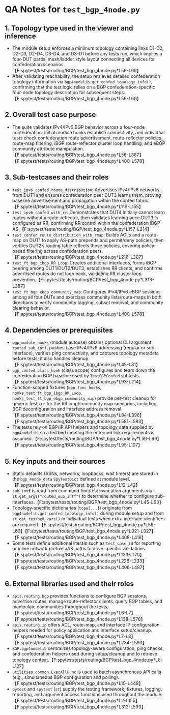 # QA Notes for `test_bgp_4node.py`

## 1. Topology type used in the viewer and inference
- The module setup enforces a minimum topology containing links D1-D2, D2-D3, D2-D4, D3-D4, and D3-D1 before any tests run, which implies a four-DUT partial mesh/ladder style layout connecting all devices for confederation scenarios.【F:spytest/tests/routing/BGP/test_bgp_4node.py†L56-L69】
- After validating reachability, the setup retrieves detailed confederation topology information via `bgp4nodelib.get_confed_topology_info()`, confirming that the test logic relies on a BGP confederation-specific four-node topology description for subsequent steps.【F:spytest/tests/routing/BGP/test_bgp_4node.py†L56-L69】

## 2. Overall test case purpose
- The suite validates IPv4/IPv6 BGP behavior across a four-node confederation: initial module hooks establish connectivity, and individual tests check confederation route advertisement, route-reflector policies, route-map filtering, iBGP route-reflector cluster loop handling, and eBGP community attribute manipulation.【F:spytest/tests/routing/BGP/test_bgp_4node.py†L56-L387】【F:spytest/tests/routing/BGP/test_bgp_4node.py†L400-L578】

## 3. Sub-testcases and their roles
- `test_ipv6_confed_route_distribution`: Advertises IPv4/IPv6 networks from DUT1 and ensures confederation peer DUT3 learns them, proving baseline advertisement and propagation within the confed fabric.【F:spytest/tests/routing/BGP/test_bgp_4node.py†L119-L155】
- `test_ipv6_confed_with_rr`: Demonstrates that DUT4 initially cannot learn routes without a route-reflector, then validates learning once DUT3 is configured as RR, confirming RR control within the confederation iBGP AS.【F:spytest/tests/routing/BGP/test_bgp_4node.py†L157-L214】
- `test_confed_route_distribution_with_rmap`: Builds ACLs and a route-map on DUT1 to apply AS-path prepends and permit/deny policies, then verifies DUT2’s routing table reflects those policies, covering policy-based filtering across confederation peers.【F:spytest/tests/routing/BGP/test_bgp_4node.py†L216-L307】
- `test_ft_bgp_ibgp_RR_Loop`: Creates additional interfaces, forms iBGP peering among DUT1/DUT2/DUT3, establishes RR clients, and confirms advertised routes do not loop back, validating RR cluster loop prevention.【F:spytest/tests/routing/BGP/test_bgp_4node.py†L313-L387】
- `test_ft_bgp_ebgp_community_map`: Configures IPv4/IPv6 eBGP sessions among all four DUTs and exercises community lists/route-maps in both directions to verify community tagging, subset removal, and community clearing behavior.【F:spytest/tests/routing/BGP/test_bgp_4node.py†L400-L578】

## 4. Dependencies or prerequisites
- `bgp_module_hooks` (module autouse) obtains optional CLI argument `routed_sub_intf`, pushes base IPv4/IPv6 addressing (regular or sub-interface), verifies ping connectivity, and captures topology metadata before tests; it also handles cleanup.【F:spytest/tests/routing/BGP/test_bgp_4node.py†L45-L81】
- `bgp_confed_class_hook` (class scope) configures and tears down the confederation BGP baseline used by `TestBGPConfed` subtests.【F:spytest/tests/routing/BGP/test_bgp_4node.py†L93-L214】
- Function-scoped fixtures (`bgp_func_hooks`, `hooks_test_ft_bgp_ibgp_RR_Loop`, `hooks_test_ft_bgp_ebgp_community_map`) provide per-test cleanup for generic tests or for the RR loop/community map scenarios, including BGP deconfiguration and interface address removal.【F:spytest/tests/routing/BGP/test_bgp_4node.py†L84-L396】【F:spytest/tests/routing/BGP/test_bgp_4node.py†L581-L593】
- The tests rely on BGP/IP API helpers and topology data supplied by `bgp4nodelib`, so a testbed meeting the enforced link requirements is assumed.【F:spytest/tests/routing/BGP/test_bgp_4node.py†L56-L69】【F:spytest/tests/routing/BGP/test_bgp_4node.py†L95-L107】

## 5. Key inputs and their sources
- Static defaults (ASNs, networks, loopbacks, wait timers) are stored in the `bgp_4node_data` `SpyTestDict` defined at module level.【F:spytest/tests/routing/BGP/test_bgp_4node.py†L12-L42】
- `sub_intf` is read from command-line/test invocation arguments via `st.get_args("routed_sub_intf")` to determine whether to configure sub-interfaces.【F:spytest/tests/routing/BGP/test_bgp_4node.py†L45-L63】
- Topology-specific dictionaries (`topo[...]`) originate from `bgp4nodelib.get_confed_topology_info()` during module setup and from `st.get_testbed_vars()` in individual tests when extra interface identifiers are required.【F:spytest/tests/routing/BGP/test_bgp_4node.py†L56-L69】【F:spytest/tests/routing/BGP/test_bgp_4node.py†L321-L327】【F:spytest/tests/routing/BGP/test_bgp_4node.py†L408-L416】
- Some tests define additional literals such as `test_case_id` for reporting or inline network prefixes/AS paths to drive specific validations.【F:spytest/tests/routing/BGP/test_bgp_4node.py†L133-L170】【F:spytest/tests/routing/BGP/test_bgp_4node.py†L226-L233】【F:spytest/tests/routing/BGP/test_bgp_4node.py†L406-L487】

## 6. External libraries used and their roles
- `apis.routing.bgp` provides functions to configure BGP sessions, advertise routes, manage route-reflector clients, query BGP tables, and manipulate communities throughout the tests.【F:spytest/tests/routing/BGP/test_bgp_4node.py†L6-L7】【F:spytest/tests/routing/BGP/test_bgp_4node.py†L138-L578】
- `apis.routing.ip` offers ACL, route-map, and interface IP configuration helpers needed for policy application and interface setup/cleanup.【F:spytest/tests/routing/BGP/test_bgp_4node.py†L7-L8】【F:spytest/tests/routing/BGP/test_bgp_4node.py†L234-L593】
- `BGP.bgp4nodelib` centralizes topology-aware configuration, ping checks, and confederation helpers used during setup/cleanup and to retrieve topology context.【F:spytest/tests/routing/BGP/test_bgp_4node.py†L8-L107】
- `utilities.common.ExecAllFunc` is used to batch asynchronous API calls (e.g., simultaneous BGP configuration and polling).【F:spytest/tests/routing/BGP/test_bgp_4node.py†L10-L448】
- `pytest` and `spytest` (`st`) supply the testing framework, fixtures, logging, reporting, and argument access functions used throughout the module.【F:spytest/tests/routing/BGP/test_bgp_4node.py†L2-L155】【F:spytest/tests/routing/BGP/test_bgp_4node.py†L313-L593】

